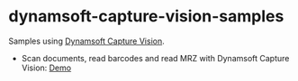 # dynamsoft-capture-vision-samples

Samples using [Dynamsoft Capture Vision](https://www.dynamsoft.com/capture-vision/docs/core/introduction/).

* Scan documents, read barcodes and read MRZ with Dynamsoft Capture Vision: [Demo](https://tony-xlh.github.io/dynamsoft-capture-vision-samples)
